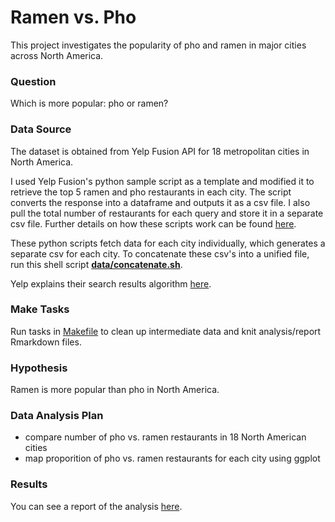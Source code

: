 # Ramen vs. Pho

This project investigates the popularity of pho and ramen in major cities across North America.

### Question

Which is more popular: pho or ramen? 

### Data Source

The dataset is obtained from Yelp Fusion API for 18 metropolitan cities in North America. 

I used Yelp Fusion's python sample script as a template and modified it to retrieve the top 5 ramen and pho restaurants in each city. The script converts the response into a dataframe and outputs it as a csv file. I also pull the total number of restaurants for each query and store it in a separate csv file. Further details on how these scripts work can be found [here](src/yelp_fusion/README.md).

These python scripts fetch data for each city individually, which generates a separate csv for each city. To concatenate these csv's into a unified file, run this shell script [**data/concatenate.sh**](data/concatenate.sh). 

Yelp explains their search results algorithm [here](https://www.yelp-support.com/article/How-does-Yelp-decide-which-reviews-to-feature-in-search-results?l=en_US).


### Make Tasks

Run tasks in [Makefile](Makefile) to clean up intermediate data and knit analysis/report Rmarkdown files. 

### Hypothesis 

Ramen is more popular than pho in North America. 

### Data Analysis Plan 

- compare number of pho vs. ramen restaurants in 18 North American cities 
- map proporition of pho vs. ramen restaurants for each city using ggplot


### Results

You can see a report of the analysis [here](doc/report.md).
